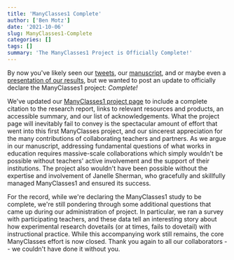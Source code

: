```yaml
---
title: 'ManyClasses1 Complete'
author: ['Ben Motz']
date: '2021-10-06'
slug: ManyClasses1-Complete
categories: []
tags: []
summary: 'The ManyClasses1 Project is Officially Complete!'
---
```


By now you've likely seen our [tweets](https://twitter.com/manyclasses/status/1403056642623774733), our [manuscript](https://doi.org/10.1177/25152459211027575), and or maybe even a [presentation of our results](https://www.youtube.com/watch?v=rk0qzhK1slA), but we wanted to post an update to officially declare the ManyClasses1 project: *Complete!*

We've updated our [ManyClasses1 project page](https://www.manyclasses.org/projects/many-classes-1/) to include a complete citation to the research report, links to relevant resources and products, an accessible summary, and our list of acknowledgements.  What the project page will inevitably fail to convey is the spectacular amount of effort that went into this first ManyClasses project, and our sincerest appreciation for the many contributions of collaborating teachers and partners.  As we argue in our manuscript, addressing fundamental questions of what works in education requires massive-scale collaborations which simply wouldn't be possible without teachers' active involvement and the support of their institutions.  The project also wouldn't have been possible without the expertise and involvement of Janelle Sherman, who gracefully and skillfully managed ManyClasses1 and ensured its success.

For the record, while we're declaring the ManyClasses1 study to be complete, we're still pondering through some additional questions that came up during our administration of project.  In particular, we ran a survey with participating teachers, and these data tell an interesting story about how experimental research dovetails (or at times, fails to dovetail) with instructional practice.  While this accompanying work still remains, the core ManyClasses effort is now closed.  Thank you again to all our collaborators -- we couldn't have done it without you.
